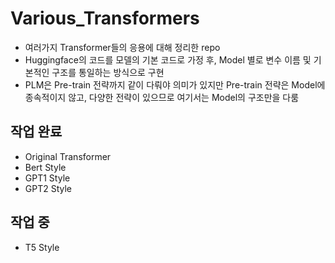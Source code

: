 # Various_Transformers

- 여러가지 Transformer들의 응용에 대해 정리한 repo
- Huggingface의 코드를 모델의 기본 코드로 가정 후, Model 별로 변수 이름 및 기본적인 구조를 통일하는 방식으로 구현
- PLM은 Pre-train 전략까지 같이 다뤄야 의미가 있지만 Pre-train 전략은 Model에 종속적이지 않고, 다양한 전략이 있으므로 여기서는 Model의 구조만을 다룸


## 작업 완료
- Original Transformer   
- Bert Style
- GPT1 Style
- GPT2 Style


## 작업 중
- T5 Style
